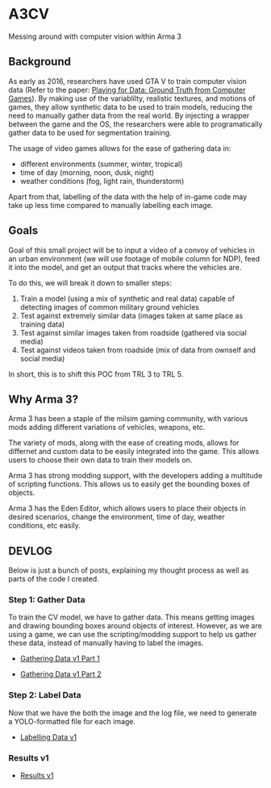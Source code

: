 # A3CV
Messing around with computer vision within Arma 3

## Background
As early as 2016, researchers have used GTA V to train computer vision data (Refer to the paper: [Playing for Data: Ground Truth from Computer Games](https://arxiv.org/pdf/1608.02192)). By making use of the variablilty, realistic textures, and motions of games, they allow synthetic data to be used to train models, reducing the need to manually gather data from the real world. By injecting a wrapper between the game and the OS, the researchers were able to programatically gather data to be used for segmentation training.

The usage of video games allows for the ease of gathering data in:
- different environments (summer, winter, tropical)
- time of day (morning, noon, dusk, night)
- weather conditions (fog, light rain, thunderstorm)

Apart from that, labelling of the data with the help of in-game code may take up less time compared to manually labelling each image.

## Goals
Goal of this small project will be to input a video of a convoy of vehicles in an urban environment (we will use footage of mobile column for NDP), feed it into the model, and get an output that tracks where the vehicles are.

To do this, we will break it down to smaller steps:
1. Train a model (using a mix of synthetic and real data) capable of detecting images of common military ground vehicles
2. Test against extremely similar data (images taken at same place as training data)
3. Test against similar images taken from roadside (gathered via social media)
4. Test against videos taken from roadside (mix of data from ownself and social media)

In short, this is to shift this POC from TRL 3 to TRL 5.

## Why Arma 3?
Arma 3 has been a staple of the milsim gaming community, with various mods adding different variations of vehicles, weapons, etc.

The variety of mods, along with the ease of creating mods, allows for differnet and custom data to be easily integrated into the game. This allows users to choose their own data to train their models on.

Arma 3 has strong modding support, with the developers adding a multitude of scripting functions. This allows us to easily get the bounding boxes of objects.

Arma 3 has the Eden Editor, which allows users to place their objects in desired scenarios, change the environment, time of day, weather conditions, etc easily.

## DEVLOG
Below is just a bunch of posts, explaining my thought process as well as parts of the code I created.

### Step 1: Gather Data
To train the CV model, we have to gather data. This means getting images and drawing bounding boxes around objects of interest. However, as we are using a game, we can use the scripting/modding support to help us gather these data, instead of manually having to label the images.

- [Gathering Data v1 Part 1](2025/06/24/gathering-data-v1-part-1)

- [Gathering Data v1 Part 2](2025/07/09/gathering-data-v1-part-2)

### Step 2: Label Data
Now that we have the both the image and the log file, we need to generate a YOLO-formatted file for each image.

- [Labelling Data v1](2025/07/17/labelling-data-v1)

### Results v1
- [Results v1](2025/07/20/results-v1)
